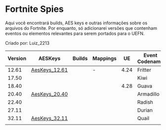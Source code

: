 # Fortnite Spies
Aqui você encontrará builds, AES keys e outras informações sobre os arquivos do Fortnite.
Por enquanto, só adicionarei versões que contenham eventos ou elementos relevantes para serem portados para o UEFN.

Criado por: Luiz_2213

| Version | AESKeys | Builds | Mappings |  UE  | Event Codename |
|---------|------|-----------|----------|------|-----------------|
|12.61|[AesKeys_12.61](https://github.com/luiz-2213/Versions/blob/main/Arquivos%20/12.61%20/AESKeys_12.61.md)| | - |4.24| Fritter |
|17.50| | | | | Kiwi|
|18.40| | | |4.28| Guava|
|20.40 |[AesKeys_20.40](https://github.com/luiz-2213/Versions/blob/main/Arquivos%20/20.40%20/AESKeys_20.40.md)| | | | Armadillo |
|22.40| | | | | Radish |
|27.11| | | | | Durian|
|32.11|[AesKeys_32.11](https://github.com/luiz-2213/Versions/blob/main/Arquivos%20/32.11%20/AESKeys_32.11.md)| | | | Quail |
| | | | |  | |
